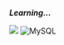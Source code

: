 ***Learning...***

 <img src="https://img.shields.io/badge/spring-7DAB4E.svg?style=for-the-badge&logo=spring&logoColor=20232a" /> ![MySQL](https://img.shields.io/badge/MySQL-005C84?style=for-the-badge&logo=mysql&logoColor=white)
